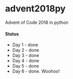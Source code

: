 # advent2018py
Advent of Code 2018 in python

#### Status

* Day 1 - done
* Day 2 - done
* Day 3 - done
* Day 4 - done
* Day 5 - done
* Day 6 - done. Woohoo!
